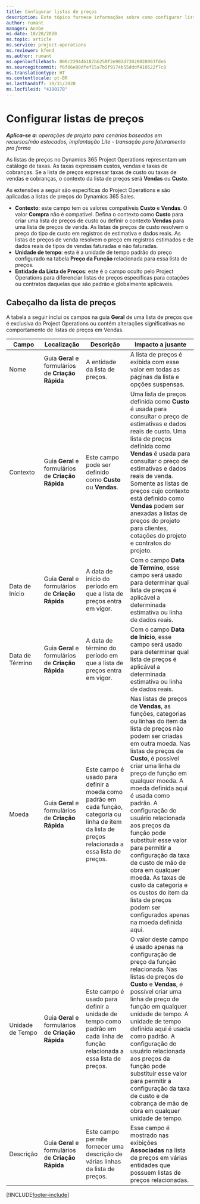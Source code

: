 ```yaml
---
title: Configurar listas de preços
description: Este tópico fornece informações sobre como configurar listas de preços de venda e de custo.
author: rumant
manager: Annbe
ms.date: 10/20/2020
ms.topic: article
ms.service: project-operations
ms.reviewer: kfend
ms.author: rumant
ms.openlocfilehash: 000c22944b187b6250f2e982d73020028093fde6
ms.sourcegitcommit: f6f86e80dfef15a7b5f9174b55dddf410522f7c8
ms.translationtype: HT
ms.contentlocale: pt-BR
ms.lasthandoff: 10/31/2020
ms.locfileid: "4180178"
---
```

# <a name="set-up-price-lists"></a>Configurar listas de preços

_**Aplica-se a:** operações de projeto para cenários baseados em recursos/não estocados, implantação Lite - transação para faturamento pro forma_

As listas de preços no Dynamics 365 Project Operations representam um catálogo de taxas. As taxas expressam custos, vendas e taxas de cobranças. Se a lista de preços expressar taxas de custo ou taxas de vendas e cobranças, o contexto da lista de preços será **Vendas** ou **Custo**.

As extensões a seguir são específicas do Project Operations e são aplicadas a listas de preços do Dynamics 365 Sales.

- **Contexto**: este campo tem os valores compatíveis **Custo** e **Vendas**. O valor **Compra** não é compatível. Defina o contexto como **Custo** para criar uma lista de preços de custo ou definir o contexto **Vendas** para uma lista de preços de venda. As listas de preços de custo resolvem o preço do tipo de custo em registros de estimativa e dados reais. As listas de preços de venda resolvem o preço em registros estimados e de dados reais de tipos de vendas faturadas e não faturadas.
- **Unidade de tempo**: esta é a unidade de tempo padrão do preço configurado na tabela **Preço da Função** relacionada para essa lista de preços.
- **Entidade da Lista de Preços**: este é o campo oculto pelo Project Operations para diferenciar listas de preços específicas para cotações ou contratos daquelas que são padrão e globalmente aplicáveis.

## <a name="price-list-header"></a>Cabeçalho da lista de preços

A tabela a seguir inclui os campos na guia **Geral** de uma lista de preços que é exclusiva do Project Operations ou contém alterações significativas no comportamento de listas de preços em Vendas.

| Campo | Localização | Descrição | Impacto a jusante |
| --- | --- | --- | --- |
| Nome | Guia **Geral** e formulários de **Criação Rápida** | A entidade da lista de preços. | A lista de preços é exibida com esse valor em todas as páginas da lista e opções suspensas.|
| Contexto | Guia **Geral** e formulários de **Criação Rápida** | Este campo pode ser definido como **Custo** ou **Vendas**. | Uma lista de preços definida como **Custo** é usada para consultar o preço de estimativas e dados reais de custo. Uma lista de preços definida como **Vendas** é usada para consultar o preço de estimativas e dados reais de venda. Somente as listas de preços cujo contexto está definido como **Vendas** podem ser anexadas a listas de preços do projeto para clientes, cotações do projeto e contratos do projeto. |
| Data de Início | Guia **Geral** e formulários de **Criação Rápida** | A data de início do período em que a lista de preços entra em vigor. | Com o campo **Data de Término**, esse campo será usado para determinar qual lista de preços é aplicável a determinada estimativa ou linha de dados reais. |
| Data de Término | Guia **Geral** e formulários de **Criação Rápida** | A data de término do período em que a lista de preços entra em vigor. | Com o campo **Data de Início**, esse campo será usado para determinar qual lista de preços é aplicável a determinada estimativa ou linha de dados reais. |
| Moeda | Guia **Geral** e formulários de **Criação Rápida** | Este campo é usado para definir a moeda como padrão em cada função, categoria ou linha de item da lista de preços relacionada a essa lista de preços. | Nas listas de preços de **Vendas**, as funções, categorias ou linhas do item da lista de preços não podem ser criadas em outra moeda. Nas listas de preços de **Custo**, é possível criar uma linha de preço de função em qualquer moeda. A moeda definida aqui é usada como padrão. A configuração do usuário relacionada aos preços da função pode substituir esse valor para permitir a configuração da taxa de custo de mão de obra em qualquer moeda. As taxas de custo da categoria e os custos do item da lista de preços podem ser configurados apenas na moeda definida aqui. |
| Unidade de Tempo | Guia **Geral** e formulários de **Criação Rápida** | Este campo é usado para definir a unidade de tempo como padrão em cada linha de função relacionada a essa lista de preços. | O valor deste campo é usado apenas na configuração de preço da função relacionada. Nas listas de preços de **Custo** e **Vendas**, é possível criar uma linha de preço de função em qualquer unidade de tempo. A unidade de tempo definida aqui é usada como padrão. A configuração do usuário relacionada aos preços da função pode substituir esse valor para permitir a configuração da taxa de custo e de cobrança de mão de obra em qualquer unidade de tempo. |
| Descrição | Guia **Geral** e formulários de **Criação Rápida** | Este campo permite fornecer uma descrição de várias linhas da lista de preços. | Esse campo é mostrado nas exibições **Associadas** na lista de preços em várias entidades que possuem listas de preços relacionadas. |


[!INCLUDE[footer-include](../includes/footer-banner.md)]